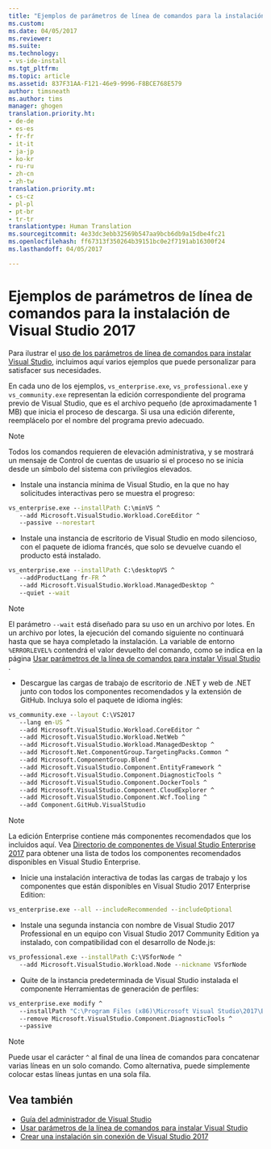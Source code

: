 ```yaml
---
title: "Ejemplos de parámetros de línea de comandos para la instalación de Visual Studio | Microsoft Docs"
ms.custom: 
ms.date: 04/05/2017
ms.reviewer: 
ms.suite: 
ms.technology:
- vs-ide-install
ms.tgt_pltfrm: 
ms.topic: article
ms.assetid: 837F31AA-F121-46e9-9996-F8BCE768E579
author: timsneath
ms.author: tims
manager: ghogen
translation.priority.ht:
- de-de
- es-es
- fr-fr
- it-it
- ja-jp
- ko-kr
- ru-ru
- zh-cn
- zh-tw
translation.priority.mt:
- cs-cz
- pl-pl
- pt-br
- tr-tr
translationtype: Human Translation
ms.sourcegitcommit: 4e33dc3ebb32569b547aa9bcb6db9a15dbe4fc21
ms.openlocfilehash: ff67313f350264b39151bc0e2f7191ab16300f24
ms.lasthandoff: 04/05/2017

---
```

# <a name="command-line-parameter-examples-for-visual-studio-2017-installation"></a>Ejemplos de parámetros de línea de comandos para la instalación de Visual Studio 2017
Para ilustrar el [uso de los parámetros de línea de comandos para instalar Visual Studio](use-command-line-parameters-to-install-visual-studio.md), incluimos aquí varios ejemplos que puede personalizar para satisfacer sus necesidades.

En cada uno de los ejemplos, `vs_enterprise.exe`, `vs_professional.exe` y `vs_community.exe` representan la edición correspondiente del programa previo de Visual Studio, que es el archivo pequeño (de aproximadamente 1 MB) que inicia el proceso de descarga. Si usa una edición diferente, reemplácelo por el nombre del programa previo adecuado.

> [!NOTE]
> Todos los comandos requieren de elevación administrativa, y se mostrará un mensaje de Control de cuentas de usuario si el proceso no se inicia desde un símbolo del sistema con privilegios elevados.

* Instale una instancia mínima de Visual Studio, en la que no hay solicitudes interactivas pero se muestra el progreso:
```cmd
vs_enterprise.exe --installPath C:\minVS ^
   --add Microsoft.VisualStudio.Workload.CoreEditor ^
   --passive --norestart
```

* Instale una instancia de escritorio de Visual Studio en modo silencioso, con el paquete de idioma francés, que solo se devuelve cuando el producto está instalado.
```cmd
vs_enterprise.exe --installPath C:\desktopVS ^
   --addProductLang fr-FR ^
   --add Microsoft.VisualStudio.Workload.ManagedDesktop ^
   --quiet --wait
```

  > [!NOTE]
  >  El parámetro `--wait` está diseñado para su uso en un archivo por lotes. En un archivo por lotes, la ejecución del comando siguiente no continuará hasta que se haya completado la instalación. La variable de entorno `%ERRORLEVEL%` contendrá el valor devuelto del comando, como se indica en la página [Usar parámetros de la línea de comandos para instalar Visual Studio ](use-command-line-parameters-to-install-visual-studio.md).

* Descargue las cargas de trabajo de escritorio de .NET y web de .NET junto con todos los componentes recomendados y la extensión de GitHub. Incluya solo el paquete de idioma inglés:
```cmd
vs_community.exe --layout C:\VS2017
   --lang en-US ^
   --add Microsoft.VisualStudio.Workload.CoreEditor ^
   --add Microsoft.VisualStudio.Workload.NetWeb ^
   --add Microsoft.VisualStudio.Workload.ManagedDesktop ^
   --add Microsoft.Net.ComponentGroup.TargetingPacks.Common ^
   --add Microsoft.ComponentGroup.Blend ^
   --add Microsoft.VisualStudio.Component.EntityFramework ^
   --add Microsoft.VisualStudio.Component.DiagnosticTools ^
   --add Microsoft.VisualStudio.Component.DockerTools ^
   --add Microsoft.VisualStudio.Component.CloudExplorer ^
   --add Microsoft.VisualStudio.Component.Wcf.Tooling ^
   --add Component.GitHub.VisualStudio
```

   >[!NOTE]
   La edición Enterprise contiene más componentes recomendados que los incluidos aquí. Vea [Directorio de componentes de Visual Studio Enterprise 2017](workload-component-id-vs-enterprise.md) para obtener una lista de todos los componentes recomendados disponibles en Visual Studio Enterprise.

* Inicie una instalación interactiva de todas las cargas de trabajo y los componentes que están disponibles en Visual Studio 2017 Enterprise Edition:
```cmd
vs_enterprise.exe --all --includeRecommended --includeOptional
```

* Instale una segunda instancia con nombre de Visual Studio 2017 Professional en un equipo con Visual Studio 2017 Community Edition ya instalado, con compatibilidad con el desarrollo de Node.js:
```cmd
vs_professional.exe --installPath C:\VSforNode ^
   --add Microsoft.VisualStudio.Workload.Node --nickname VSforNode
```

* Quite de la instancia predeterminada de Visual Studio instalada el componente Herramientas de generación de perfiles:
```cmd
vs_enterprise.exe modify ^
   --installPath "C:\Program Files (x86)\Microsoft Visual Studio\2017\Enterprise" ^
   --remove Microsoft.VisualStudio.Component.DiagnosticTools ^
   --passive
```

  > [!NOTE]
  >  Puede usar el carácter `^` al final de una línea de comandos para concatenar varias líneas en un solo comando. Como alternativa, puede simplemente colocar estas líneas juntas en una sola fila.

## <a name="see-also"></a>Vea también

 * [Guía del administrador de Visual Studio](visual-studio-administrator-guide.md)
 * [Usar parámetros de la línea de comandos para instalar Visual Studio](use-command-line-parameters-to-install-visual-studio.md)
 * [Crear una instalación sin conexión de Visual Studio 2017](create-an-offline-installation-of-visual-studio.md)

